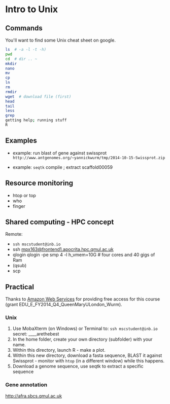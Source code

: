 # Intro to Unix

## Commands 

You'll want to find some Unix cheat sheet on google.

```bash
ls  # -a -l -t -h)
pwd
cd  # dir .. ~ 
mkdir
nano 
mv
cp
ln 
rm
rmdir
wget  # download file (first)
head
tail
less
grep 
getting help; running stuff
R 
```

## Examples 

 * example: run blast of gene against swissprot
   `http://www.antgenomes.org/~yannickwurm/tmp/2014-10-15-Swissprot.zip`

 * example: `seqtk` compile ; extract scaffold00059 


## Resource monitoring
 * htop or top
 * who
 * finger


## Shared computing - HPC concept

Remote: 
 
 * `ssh mscstudent@inb.io`
 * ssh mpx163@frontend1.apocrita.hpc.qmul.ac.uk
 * qlogin
   qlogin -pe smp 4 -l h_vmem=10G  # four cores and 40 gigs of Ram 
 * (qsub)
 * scp 


## Practical

Thanks to [Amazon Web Services](http://aws.amazon.com) for providing free access for this course (grant EDU_E_FY2014_Q4_QueenMaryULondon_Wurm). 

### Unix

1. Use MobaXterm (on Windows) or Terminal to: `ssh mscstudent@inb.io`
   secret: ____arethebest
2. In the home folder, create your own directory (subfolder) with your name. 
3. Within this directory, launch R - make a plot. 
5. Within this new directory, download a fasta sequence, BLAST it against Swissprot - monitor with `htop` (in a different window) while this happens. 
6. Download a genome sequence, use seqtk to extract a specific sequence 

### Gene annotation

http://afra.sbcs.qmul.ac.uk



